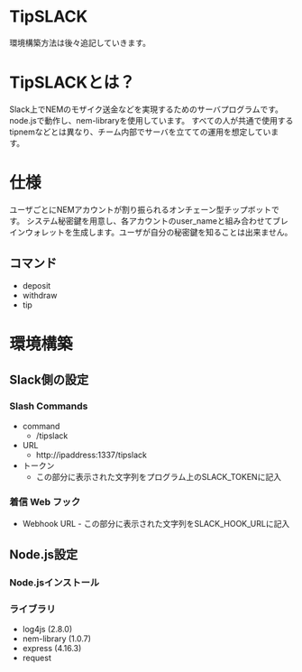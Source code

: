 # TipSLACK

環境構築方法は後々追記していきます。

# TipSLACKとは？
Slack上でNEMのモザイク送金などを実現するためのサーバプログラムです。
node.jsで動作し、nem-libraryを使用しています。
すべての人が共通で使用するtipnemなどとは異なり、チーム内部でサーバを立てての運用を想定しています。

# 仕様
ユーザごとにNEMアカウントが割り振られるオンチェーン型チップボットです。
システム秘密鍵を用意し、各アカウントのuser_nameと組み合わせてブレインウォレットを生成します。ユーザが自分の秘密鍵を知ることは出来ません。
## コマンド
* deposit
* withdraw
* tip


# 環境構築
## Slack側の設定
### Slash Commands
  - command
    - /tipslack
  - URL
    - http://ipaddress:1337/tipslack
  - トークン
    - この部分に表示された文字列をプログラム上のSLACK_TOKENに記入	

### 着信 Web フック
  - Webhook URL
        - この部分に表示された文字列をSLACK_HOOK_URLに記入

## Node.js設定
### Node.jsインストール
### ライブラリ
* log4js (2.8.0)
* nem-library (1.0.7)
* express (4.16.3)
* request


